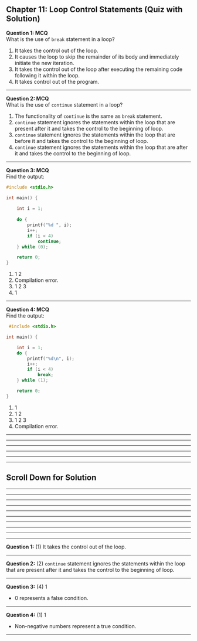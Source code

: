 ## Chapter 11: Loop Control Statements (Quiz with Solution)     

__Question 1: MCQ__     
What is the use of `break` statement in a loop?
1. It takes the control out of the loop. 
2. It causes the loop to skip the remainder of its body and immediately initiate the new iteration.
3. It takes the control out of the loop after executing the remaining code following it within the loop.
4. It takes control out of the program. 

-----

__Question 2: MCQ__     
What is the use of `continue` statement in a loop?
1. The functionality of `continue` is the same as `break` statement. 
2. `continue` statement ignores the statements within the loop that are present after it and takes the control to the beginning of loop.
3. `continue` statement ignores the statements within the loop that are before it and takes the control to the beginning of loop.
4. `continue` statement ignores the statements within the loop that are after it and takes the control to the beginning of loop.

----- 
__Question 3: MCQ__     
Find the output: 

```C 
#include <stdio.h>

int main() {
   
	int i = 1;
	
	do {
		printf("%d ", i);
		i++;
		if (i < 4)
			continue;
	} while (0);

	return 0;
}
```   

1. 1 2
2. Compilation error. 
3. 1 2 3
4. 1

------

__Question 4: MCQ__     
Find the output: 

```C  
 #include <stdio.h>

int main() {

	int i = 1;
	do {
		printf("%d\n", i);
		i++;
	    if (i < 4)
	    	break;
	} while (1);

	return 0;
}
```  

1. 1 
2. 1 2
3. 1 2 3
4. Compilation error. 

------ 
---- 
----
----
----
----

## Scroll Down for Solution 
----
----
----
----
----
----
----
----
----
----
__Question 1:__ (1) It takes the control out of the loop.   

---- 
__Question 2:__ (2) `continue` statement ignores the statements within the loop that are present after it and takes the control to the beginning of loop.  

---- 
__Question 3:__ (4) 1  
- 0 represents a false condition.    

---- 
__Question 4:__ (1) 1  
- Non-negative numbers represent a true condition.    

---- 
